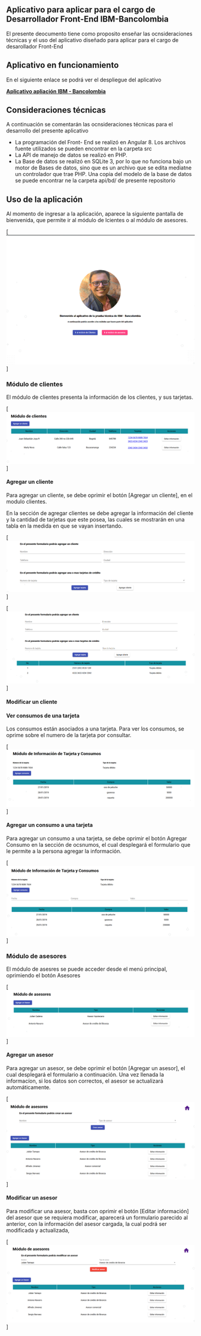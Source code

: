 ## Aplicativo para aplicar para el cargo de Desarrollador Front-End IBM-Bancolombia

El presente deocumento tiene como proposito enseñar las ocnsideraciones técnicas y el uso del aplicativo diseñado para aplicar para el cargo de desarollador Front-End

## Aplicativo en funcionamiento

En el siguiente enlace se podrá ver el despliegue del aplicativo

**<a href="http://aplicacionibm.sebasjoya.com">Aplicativo apliación IBM - Bancolombia</a>**

## Consideraciones técnicas

A continuación se comentarán las ocnsideraciones técnicas para el desarrollo del presente aplicativo

- La programación del Front- End se realizó en Angular 8. Los archivos fuente utilizados se pueden encontrar en la carpeta src
- La API de manejo de datos se realizó en PHP.
- La Base de datos se realizó en SQLite 3, por lo que no funciona bajo un motor de Bases de datos, sino que es un archivo que se edita     mediatne un controlador que trae PHP. Una copia del modelo de la base de datos se puede encontrar ne la carpeta api/bd/ de presente      repositorio

## Uso de la aplicación

Al momento de ingresar a la aplicación, aparece la siguiente pantalla de bienvenida, que permite ir al módulo de lcientes o al módulo de asesores.

[![ex-020](imgReadme/inicio.png)]

### Módulo de clientes

El módulo de clientes presenta la información de los clientes, y sus tarjetas.

[![ex-020](imgReadme/clientes.png)]

#### Agregar un cliente

Para agregar un cliente, se debe oprimir el botón [Agregar un cliente], en el modulo clientes.

En la sección de agregar clientes se debe agregar la información del cliente y la cantidad de tarjetas que este posea, las cuales se mostrarán en una tabla en la medida en que se vayan insertando.

[![ex-020](imgReadme/add-cliente1.png)]

[![ex-020](imgReadme/add-cliente2.png)]

#### Modificar un cliente

#### Ver consumos de una tarjeta

Los consumos están asociados a una tarjeta. Para ver los consumos, se oprime sobre el numero de la tarjeta por consultar.

[![ex-020](imgReadme/consumo-1.png)]

#### Agregar un consumo a una tarjeta

Para agregar un consumo a una tarjeta, se debe oprimir el botón Agregar Consumo en la sección de ocsnumos, el cual desplegará el formulario que le permite a la persona agregar la información.

[![ex-020](imgReadme/consumo-2.png)]

### Módulo de asesores

El módulo de asesres se puede acceder desde el menú principal, oprimiendo el botón Asesores

[![ex-020](imgReadme/asesores.png)]

#### Agregar un asesor

Para agregar un asesor, se debe oprimir el botón [Agregar un asesor], el cual desplegará el formulario a continuación.
Una vez llenada la informacíon, si los datos son correctos, el asesor se actualizará automáticamente.

[![ex-020](imgReadme/agregarAsesor.png)]

#### Modificar un asesor

Para modificar una asesor, basta con oprimir el botón [Editar información] del asesor que se requiera modificar, aparecerá un formulario parecido al anterior, con la información del asesor cargada, la cual podrá ser modificada y actualizada,

[![ex-020](imgReadme/modificarAsesor.png)]